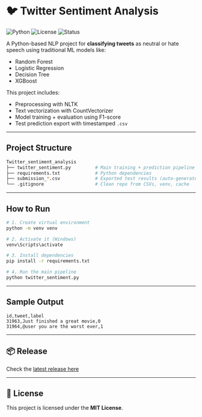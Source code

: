 # 🐦 Twitter Sentiment Analysis

![Python](https://img.shields.io/badge/python-3.10+-blue)
![License](https://img.shields.io/badge/license-MIT-green)
![Status](https://img.shields.io/badge/status-stable-brightgreen)

A Python-based NLP project for **classifying tweets** as neutral or hate speech using traditional ML models like:
- Random Forest
- Logistic Regression
- Decision Tree
- XGBoost

This project includes:
- Preprocessing with NLTK
- Text vectorization with CountVectorizer
- Model training + evaluation using F1-score
- Test prediction export with timestamped `.csv`

---

## Project Structure
```bash
Twitter_sentiment_analysis
├── twitter_sentiment.py         # Main training + prediction pipeline
├── requirements.txt             # Python dependencies
├── submission_*.csv             # Exported test results (auto-generated)
└── .gitignore                   # Clean repo from CSVs, venv, cache
```

---

## How to Run
```bash
# 1. Create virtual environment
python -m venv venv

# 2. Activate it (Windows)
venv\Scripts\activate

# 3. Install dependencies
pip install -r requirements.txt

# 4. Run the main pipeline
python twitter_sentiment.py
```

---

## Sample Output
```csv
id,tweet,label
31963,Just finished a great movie,0
31964,@user you are the worst ever,1
```

---

## 📦 Release
Check the [latest release here](https://github.com/Dinesh2226/Twitter-sentiment-analysis/releases)

---

## 📄 License
This project is licensed under the **MIT License**.
